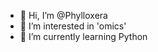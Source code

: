 - 👋 Hi, I’m @Phylloxera
- 👀 I’m interested in 'omics'
- 🌱 I’m currently learning Python

<!---
Phylloxera/Phylloxera is a ✨ special ✨ repository because its `README.md` (this file) appears on your GitHub profile.
You can click the Preview link to take a look at your changes.
--->
